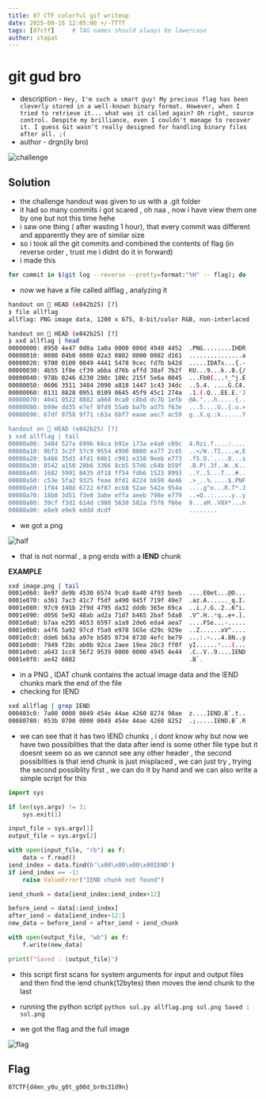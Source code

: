 ```yaml
---
title: 07 CTF colorful gif writeup
date: 2025-08-16 12:05:00 +/-TTTT
tags: [07ctf]     # TAG names should always be lowercase
author: stapat
---
```




# git gud bro

- description -
```Hey, I'm such a smart guy! My precious flag has been cleverly stored in a well-known binary format. However, when I tried to retrieve it... what was it called again? Oh right, source control. Despite my brilliance, even I couldn't manage to recover it. I guess Git wasn't really designed for handling binary files after all. ;(```
- author - drgn(ily bro)

![challenge](https://raw.githubusercontent.com/E-HAX/writeups/main/2025/07ctf/forensics/getgitgoodbro/challenge.png)
## Solution

-  the challenge handout was given to us with a .git folder 
- it had so many commits i got scared , oh naa , now i have view them one by one but not this time hehe
- i saw one thing ( after wasting 1 hour), that every commit was different and apparently they are of similar size 
- so i took all the git commits and combined the contents of flag (in reverse order , trust me i didnt do it in forward)
- i made this 


```bash
for commit in $(git log --reverse --pretty=format:"%H" -- flag); do     git show $commit:flag >> allflag; done
```


- now we have a file called allflag , analyzing it


```bash
handout on  HEAD (e842b25) [?] 
❯ file allflag 
allflag: PNG image data, 1200 x 675, 8-bit/color RGB, non-interlaced

handout on  HEAD (e842b25) [?] 
❯ xxd allflag | head
00000000: 8950 4e47 0d0a 1a0a 0000 000d 4948 4452  .PNG........IHDR
00000010: 0000 04b0 0000 02a3 0802 0000 0082 d161  ...............a
00000020: 9700 0100 0049 4441 5478 9cec fd7b b42d  .....IDATx...{.-
00000030: 4b55 1f8e cf39 abba d76b affd 38af 7b2f  KU...9...k..8.{/
00000040: 978b 0246 6230 280c 108c 215f 5e6a 0045  ...Fb0(...!_^j.E
00000050: 0606 3511 3484 2090 a818 1447 1c43 34dc  ..5.4. ....G.C4.
00000060: 0131 8828 0951 0109 0645 45f9 45c1 274a  .1.(.Q...EE.E.'J
00000070: 4041 0522 8882 a868 0ca0 c8bd dc7b 1efb  @A."...h.....{..
00000080: b99e dd35 e7ef 8fd9 55ab ba7b ad75 f63e  ...5....U..{.u.>
00000090: 67df 8758 9f71 c63a 6bf7 eaae aec7 ac59  g..X.q.:k......Y

handout on  HEAD (e842b25) [?] 
❯ xxd allflag | tail
00080a00: 3484 527a 699b 66ca b91e 173a e4a0 c69c  4.Rzi.f....:....
00080a10: 9bf3 3c2f 57c9 9554 4990 0080 ea77 2c45  ..</W..TI....w,E
00080a20: b466 35d3 4fd1 60b1 c991 e338 9eeb e773  .f5.O.`....8...s
00080a30: 8542 a150 28b6 3366 8cb5 57d6 c64b b59f  .B.P(.3f..W..K..
00080a40: 1682 5991 8435 df18 ff54 fdb6 1523 8993  ..Y..5...T...#..
00080a50: c53e 5fa2 9325 feae 0fd1 8224 b650 4e46  .>_..%.....$.PNF
00080a60: 1f84 148d 6722 6f07 ecb8 52ae 542a 954a  ....g"o...R.T*.J
00080a70: 18b0 3d51 f3e0 3abe effa aeeb 798e e779  ..=Q..:.....y..y
00080a80: 39cf f3d1 614d c980 5630 582a f5f6 f66e  9...aM..V0X*...n
00080a90: e8e9 e9e9 eddd dcdf                      ........
```

- we got a png 


![half](https://raw.githubusercontent.com/E-HAX/writeups/main/2025/07ctf/forensics/getgitgoodbro/half.png)


- that is not normal , a png ends with a **IEND** chunk

**EXAMPLE**


```bash
xxd image.png | tail
0001e060: 8e97 de9b 4530 6574 9ca0 8a40 4f93 beeb  ....E0et...@O...
0001e070: a361 7ac3 41c7 f5df a490 945f 719f 49e7  .az.A......_q.I.
0001e080: 97c9 691b 2f9d 4795 da32 dddb 365e 69ca  ..i./.G..2..6^i.
0001e090: d056 5e92 48ab ad2a 71d7 b465 2baf 5da8  .V^.H..*q..e+.].
0001e0a0: b7aa e295 4653 6597 a1a9 2de6 eda4 aea7  ....FSe...-.....
0001e0b0: a4f6 5a92 97cd f5a9 e978 565e d29c 929e  ..Z......xV^....
0001e0c0: dde6 b63a a97e b585 9734 8738 4efc be79  ...:.~...4.8N..y
0001e0d0: 7949 f28c ab0b 92ca 2aee 19ea 28c3 ff0f  yI......*...(...
0001e0e0: a643 1cc8 56f2 9539 0000 0000 4945 4e44  .C..V..9....IEND
0001e0f0: ae42 6082                                .B`.
```



- in a PNG , IDAT chunk contains the actual image data and the IEND chunks mark the end of the file
-  checking for IEND

```bash
xxd allflag | grep IEND
000403c0: 7a00 0000 0049 454e 44ae 4260 8274 90ae  z....IEND.B`.t..
00080780: 053b 0700 0000 0049 454e 44ae 4260 8252  .;.....IEND.B`.R
```


- we can see that it has two IEND chunks , i dont know why but now we have two possiblities that the data after iend is some other file type but it doesnt seem so as we cannot see any other header , the second possiblities is that iend chunk is just misplaced , we can just try , trying the second possiblity first , we can do it by hand and we can also write a simple script for this

```python
import sys

if len(sys.argv) != 3:
    sys.exit(1)

input_file = sys.argv[1]
output_file = sys.argv[2]

with open(input_file, "rb") as f:
    data = f.read()
iend_index = data.find(b'\x00\x00\x00\x00IEND')
if iend_index == -1:
    raise ValueError("IEND chunk not found")

iend_chunk = data[iend_index:iend_index+12]

before_iend = data[:iend_index]
after_iend = data[iend_index+12:]
new_data = before_iend + after_iend + iend_chunk

with open(output_file, "wb") as f:
    f.write(new_data)

print(f"Saved : {output_file}")
```


- this script first scans for system arguments for input and output files and then find the iend chunk(12bytes) then moves the iend chunk to the last 

- running the python script ```python sol.py allflag.png sol.png
Saved : sol.png```

- we got the flag and the full image 

![flag](https://raw.githubusercontent.com/E-HAX/writeups/main/2025/07ctf/forensics/getgitgoodbro/flag.png)

## Flag

```
07CTF{d4mn_y0u_g0t_g00d_br0s31d9n}
```